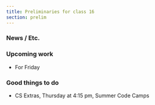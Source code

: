 ```yaml
---
title: Preliminaries for class 16
section: prelim
---
```

### News / Etc.

### Upcoming work

* For Friday

### Good things to do

* CS Extras, Thursday at 4:15 pm, Summer Code Camps

